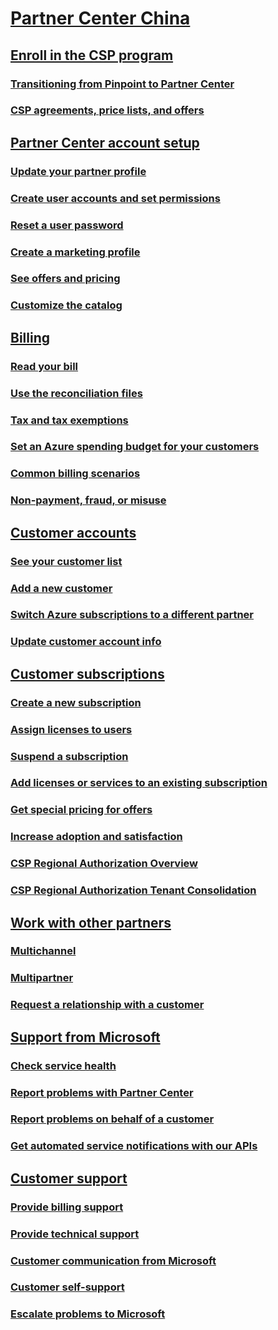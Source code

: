 # [Partner Center China](index.md)
## [Enroll in the CSP program](enrolling-in-the-csp-program.md)
### [Transitioning from Pinpoint to Partner Center](importing-pinpoint-profiles-into-partner-center.md)
### [CSP agreements, price lists, and offers](csp-documents-and-learning-resources.md)
## [Partner Center account setup](partner-center-account-setup.md)
### [Update your partner profile](update-your-partner-profile.md)
### [Create user accounts and set permissions](create-user-accounts-and-set-permissions.md)
### [Reset a user password](reset-a-user-password.md)
### [Create a marketing profile](create-a-marketing-profile.md)
### [See offers and pricing](see-offers-and-pricing.md)
### [Customize the catalog](customize-the-catalog.md)
## [Billing](billing.md)
### [Read your bill](read-your-bill.md)
### [Use the reconciliation files](use-the-reconciliation-files.md)
### [Tax and tax exemptions](tax-and-tax-exemptions.md)
### [Set an Azure spending budget for your customers](set-an-azure-spending-budget-for-your-customers.md)
### [Common billing scenarios](common-billing-scenarios.md)
### [Non-payment, fraud, or misuse](non-payment--fraud--or-misuse.md)
## [Customer accounts](customer-accounts.md)
### [See your customer list](see-your-customer-list.md)
### [Add a new customer](add-a-new-customer.md)
### [Switch Azure subscriptions to a different partner](switch-azure-subscriptions-to-a-different-partner.md)
### [Update customer account info](update-customer-account-info.md)
## [Customer subscriptions](customer-subscriptions.md)
### [Create a new subscription](create-a-new-subscription.md)
### [Assign licenses to users](assign-licenses-to-users.md)
### [Suspend a subscription](suspend-a-subscription.md)
### [Add licenses or services to an existing subscription](add-licenses-or-services-to-an-existing-subscription.md)
### [Get special pricing for offers](get-special-pricing-for-offers.md)
### [Increase adoption and satisfaction](increasing-adoption-and-satisfaction.md)
### [CSP Regional Authorization Overview](regional-authorization-overview.md)
### [CSP Regional Authorization Tenant Consolidation](csp-regional-authorization-tenant-consolidation.md)
## [Work with other partners](work-with-other-partners.md)
### [Multichannel](multichannel.md)
### [Multipartner](multipartner.md)
### [Request a relationship with a customer](request-a-relationship-with-a-customer.md)
## [Support from Microsoft](support-from-microsoft--.md)
### [Check service health](check-service-health.md)
### [Report problems with Partner Center](report-problems-with-partner-center.md)
### [Report problems on behalf of a customer](report-problems-on-behalf-of-a-customer.md)
### [Get automated service notifications with our APIs](get-automated-service-notifications-with-our-apis.md)
## [Customer support](customer-support.md)
### [Provide billing support](provide-billing-support.md)
### [Provide technical support](provide-technical-support.md)
### [Customer communication from Microsoft](customer-communication-from-microsoft.md)
### [Customer self-support](customer-self-support.md)
### [Escalate problems to Microsoft](escalate-problems-to-microsoft.md)
